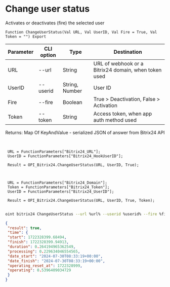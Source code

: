﻿---
sidebar_position: 5
---

# Change user status
 Activates or deactivates (fire) the selected user



`Function ChangeUserStatus(Val URL, Val UserID, Val Fire = True, Val Token = "") Export`

 | Parameter | CLI option | Type | Destination |
 |-|-|-|-|
 | URL | --url | String | URL of webhook or a Bitrix24 domain, when token used |
 | UserID | --userid | String, Number | User ID |
 | Fire | --fire | Boolean | True > Deactivation, False > Activation |
 | Token | --token | String | Access token, when app auth method used |

 
 Returns: Map Of KeyAndValue - serialized JSON of answer from Bitrix24 API

<br/>




```bsl title="Code example"
 URL = FunctionParameters["Bitrix24_URL"];
 UserID = FunctionParameters["Bitrix24_HookUserID"];
 
 Result = OPI_Bitrix24.ChangeUserStatus(URL, UserID, True);
 
 
 
 URL = FunctionParameters["Bitrix24_Domain"];
 Token = FunctionParameters["Bitrix24_Token"];
 UserID = FunctionParameters["Bitrix24_UserID"];
 
 Result = OPI_Bitrix24.ChangeUserStatus(URL, UserID, True, Token);
```
	


```sh title="CLI command example"
 
oint bitrix24 ChangeUserStatus --url %url% --userid %userid% --fire %fire% --token %token%

```

```json title="Result"
{
 "result": true,
 "time": {
 "start": 1722328399.68494,
 "finish": 1722328399.94913,
 "duration": 0.264194965362549,
 "processing": 0.229634046554565,
 "date_start": "2024-07-30T08:33:19+00:00",
 "date_finish": "2024-07-30T08:33:19+00:00",
 "operating_reset_at": 1722328999,
 "operating": 0.5396409034729
 }
}
```
